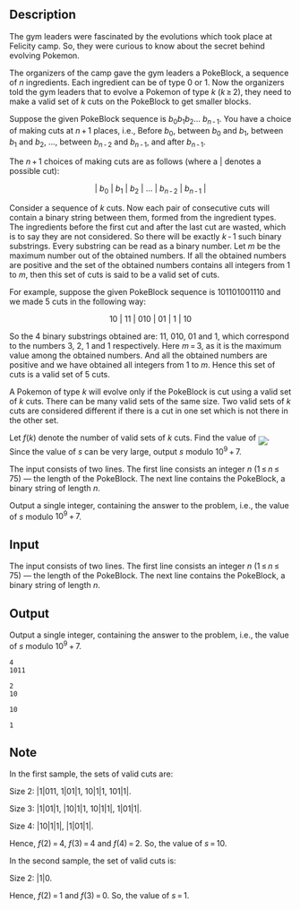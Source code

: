 ## Description

<div><p>The gym leaders were fascinated by the evolutions which took place at Felicity camp. So, they were curious to know about the secret behind evolving Pokemon. </p><p>The organizers of the camp gave the gym leaders a PokeBlock, a sequence of <span class="tex-span"><i>n</i></span> ingredients. Each ingredient can be of type <span class="tex-span">0</span> or <span class="tex-span">1</span>. Now the organizers told the gym leaders that to evolve a Pokemon of type <span class="tex-span"><i>k</i></span> (<span class="tex-span"><i>k</i> ≥ 2</span>), they need to make a valid set of <span class="tex-span"><i>k</i></span> cuts on the PokeBlock to get smaller blocks.</p><p>Suppose the given PokeBlock sequence is <span class="tex-span"><i>b</i><sub class="lower-index">0</sub><i>b</i><sub class="lower-index">1</sub><i>b</i><sub class="lower-index">2</sub>... <i>b</i><sub class="lower-index"><i>n</i> - 1</sub></span>. You have a choice of making cuts at <span class="tex-span"><i>n</i> + 1</span> places, i.e., Before <span class="tex-span"><i>b</i><sub class="lower-index">0</sub></span>, between <span class="tex-span"><i>b</i><sub class="lower-index">0</sub></span> and <span class="tex-span"><i>b</i><sub class="lower-index">1</sub></span>, between <span class="tex-span"><i>b</i><sub class="lower-index">1</sub></span> and <span class="tex-span"><i>b</i><sub class="lower-index">2</sub></span>, ..., between <span class="tex-span"><i>b</i><sub class="lower-index"><i>n</i> - 2</sub></span> and <span class="tex-span"><i>b</i><sub class="lower-index"><i>n</i> - 1</sub></span>, and after <span class="tex-span"><i>b</i><sub class="lower-index"><i>n</i> - 1</sub></span>.</p><p>The <span class="tex-span"><i>n</i> + 1</span> choices of making cuts are as follows (where a <span class="tex-font-style-tt">|</span> denotes a possible cut):</p><center class="tex-equation"><span class="tex-span">| <i>b</i><sub class="lower-index">0</sub> | <i>b</i><sub class="lower-index">1</sub> | <i>b</i><sub class="lower-index">2</sub> | ... | <i>b</i><sub class="lower-index"><i>n</i> - 2</sub> | <i>b</i><sub class="lower-index"><i>n</i> - 1</sub> |</span></center><p>Consider a sequence of <span class="tex-span"><i>k</i></span> cuts. Now each pair of consecutive cuts will contain a binary string between them, formed from the ingredient types. The ingredients before the first cut and after the last cut are wasted, which is to say they are not considered. So there will be exactly <span class="tex-span"><i>k</i> - 1</span> such binary substrings. Every substring can be read as a binary number. Let <span class="tex-span"><i>m</i></span> be the maximum number out of the obtained numbers. If all the obtained numbers are positive and the set of the obtained numbers contains all integers from <span class="tex-span">1</span> to <span class="tex-span"><i>m</i></span>, then this set of cuts is said to be a valid set of cuts.</p><p>For example, suppose the given PokeBlock sequence is <span class="tex-span">101101001110</span> and we made <span class="tex-span">5</span> cuts in the following way:</p><center class="tex-equation"><span class="tex-span">10 | 11 | 010 | 01 | 1 | 10</span></center><p>So the <span class="tex-span">4</span> binary substrings obtained are: <span class="tex-span">11</span>, <span class="tex-span">010</span>, <span class="tex-span">01</span> and <span class="tex-span">1</span>, which correspond to the numbers <span class="tex-span">3</span>, <span class="tex-span">2</span>, <span class="tex-span">1</span> and <span class="tex-span">1</span> respectively. Here <span class="tex-span"><i>m</i> = 3</span>, as it is the maximum value among the obtained numbers. And all the obtained numbers are positive and we have obtained all integers from <span class="tex-span">1</span> to <span class="tex-span"><i>m</i></span>. Hence this set of cuts is a valid set of <span class="tex-span">5</span> cuts.</p><p>A Pokemon of type <span class="tex-span"><i>k</i></span> will evolve only if the PokeBlock is cut using a valid set of <span class="tex-span"><i>k</i></span> cuts. There can be many valid sets of the same size. Two valid sets of <span class="tex-span"><i>k</i></span> cuts are considered different if there is a cut in one set which is not there in the other set.</p><p>Let <span class="tex-span"><i>f</i>(<i>k</i>)</span> denote the number of valid sets of <span class="tex-span"><i>k</i></span> cuts. Find the value of <img align="middle" class="tex-formula" src="file://ed6kO3Za.png" style="max-width: 100.0%;max-height: 100.0%;">. Since the value of <span class="tex-span"><i>s</i></span> can be very large, output <span class="tex-span"><i>s</i></span> modulo <span class="tex-span">10<sup class="upper-index">9</sup> + 7</span>.</p></div><div class="input-specification"><p>The input consists of two lines. The first line consists an integer <span class="tex-span"><i>n</i></span> (<span class="tex-span">1 ≤ <i>n</i> ≤ 75</span>)&nbsp;— the length of the PokeBlock. The next line contains the PokeBlock, a binary string of length <span class="tex-span"><i>n</i></span>.</p></div><div class="output-specification"><p>Output a single integer, containing the answer to the problem, i.e., the value of <span class="tex-span"><i>s</i></span> modulo <span class="tex-span">10<sup class="upper-index">9</sup> + 7</span>.</p></div>

## Input

<p>The input consists of two lines. The first line consists an integer <span class="tex-span"><i>n</i></span> (<span class="tex-span">1 ≤ <i>n</i> ≤ 75</span>)&nbsp;— the length of the PokeBlock. The next line contains the PokeBlock, a binary string of length <span class="tex-span"><i>n</i></span>.</p>

## Output

<p>Output a single integer, containing the answer to the problem, i.e., the value of <span class="tex-span"><i>s</i></span> modulo <span class="tex-span">10<sup class="upper-index">9</sup> + 7</span>.</p>





```input1
4
1011

```




```input2
2
10

```




```output1
10

```




```output2
1

```



## Note

<p>In the first sample, the sets of valid cuts are:</p><p>Size <span class="tex-span">2</span>: <span class="tex-font-style-tt">|1|011</span>, <span class="tex-font-style-tt">1|01|1</span>, <span class="tex-font-style-tt">10|1|1</span>, <span class="tex-font-style-tt">101|1|</span>.</p><p>Size <span class="tex-span">3</span>: <span class="tex-font-style-tt">|1|01|1</span>, <span class="tex-font-style-tt">|10|1|1</span>, <span class="tex-font-style-tt">10|1|1|</span>, <span class="tex-font-style-tt">1|01|1|</span>.</p><p>Size <span class="tex-span">4</span>: <span class="tex-font-style-tt">|10|1|1|</span>, <span class="tex-font-style-tt">|1|01|1|</span>.</p><p>Hence, <span class="tex-span"><i>f</i>(2) = 4</span>, <span class="tex-span"><i>f</i>(3) = 4</span> and <span class="tex-span"><i>f</i>(4) = 2</span>. So, the value of <span class="tex-span"><i>s</i> = 10</span>.</p><p>In the second sample, the set of valid cuts is:</p><p>Size <span class="tex-span">2</span>: |1|0.</p><p>Hence, <span class="tex-span"><i>f</i>(2) = 1</span> and <span class="tex-span"><i>f</i>(3) = 0</span>. So, the value of <span class="tex-span"><i>s</i> = 1</span>.</p>
